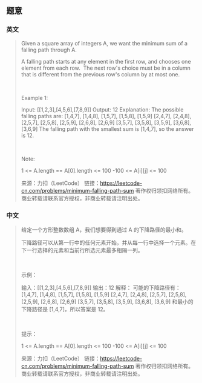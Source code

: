 ## 题意

### 英文

> Given a square array of integers A, we want the minimum sum of a falling path through A.
> 
> A falling path starts at any element in the first row, and chooses one element from each row.  The next row's choice must be in a column that is different from the previous row's column by at most one.
> 
>  
> 
> Example 1:
> 
> Input: [[1,2,3],[4,5,6],[7,8,9]]
> Output: 12
> Explanation: 
> The possible falling paths are:
> [1,4,7], [1,4,8], [1,5,7], [1,5,8], [1,5,9]
> [2,4,7], [2,4,8], [2,5,7], [2,5,8], [2,5,9], [2,6,8], [2,6,9]
> [3,5,7], [3,5,8], [3,5,9], [3,6,8], [3,6,9]
> The falling path with the smallest sum is [1,4,7], so the answer is 12.
> 
>  
> 
> Note:
> 
> 1 <= A.length == A[0].length <= 100
> -100 <= A[i][j] <= 100
> 
> 来源：力扣（LeetCode）
> 链接：https://leetcode-cn.com/problems/minimum-falling-path-sum
> 著作权归领扣网络所有。商业转载请联系官方授权，非商业转载请注明出处。

### 中文

> 给定一个方形整数数组 A，我们想要得到通过 A 的下降路径的最小和。
> 
> 下降路径可以从第一行中的任何元素开始，并从每一行中选择一个元素。在下一行选择的元素和当前行所选元素最多相隔一列。
> 
>  
> 
> 示例：
> 
> 输入：[[1,2,3],[4,5,6],[7,8,9]]
> 输出：12
> 解释：
> 可能的下降路径有：
> [1,4,7], [1,4,8], [1,5,7], [1,5,8], [1,5,9]
> [2,4,7], [2,4,8], [2,5,7], [2,5,8], [2,5,9], [2,6,8], [2,6,9]
> [3,5,7], [3,5,8], [3,5,9], [3,6,8], [3,6,9]
> 和最小的下降路径是 [1,4,7]，所以答案是 12。
> 
>  
> 
> 提示：
> 
> 1 <= A.length == A[0].length <= 100
> -100 <= A[i][j] <= 100
> 
> 来源：力扣（LeetCode）
> 链接：https://leetcode-cn.com/problems/minimum-falling-path-sum
> 著作权归领扣网络所有。商业转载请联系官方授权，非商业转载请注明出处。
